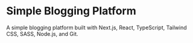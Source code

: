 # Simple Blogging Platform

A simple blogging platform built with Next.js, React, TypeScript, Tailwind CSS, SASS, Node.js, and Git.